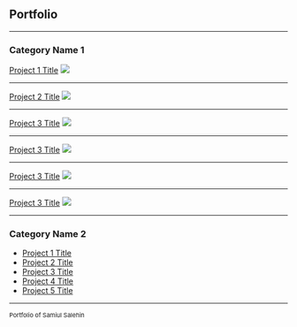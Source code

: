 ## Portfolio

---

### Category Name 1 

[Project 1 Title](/sample_page)
<img src="images/d1.jpg?raw=true"/>

---
[Project 2 Title](/pdf/sample_presentation.pdf)
<img src="images/d2.jpg?raw=true"/>

---
[Project 3 Title](http://example.com/)
<img src="images/d3.jpg?raw=true"/>

---
[Project 3 Title](http://example.com/)
<img src="images/d4.jpg?raw=true"/>

---
[Project 3 Title](http://example.com/)
<img src="images/d5.jpg?raw=true"/>

---
[Project 3 Title](http://example.com/)
<img src="images/d6.jpg?raw=true"/>

---
### Category Name 2

- [Project 1 Title](http://example.com/)
- [Project 2 Title](http://example.com/)
- [Project 3 Title](http://example.com/)
- [Project 4 Title](http://example.com/)
- [Project 5 Title](http://example.com/)

---

<p style="font-size:11px"> Portfolio of Samiul Salehin </p>

